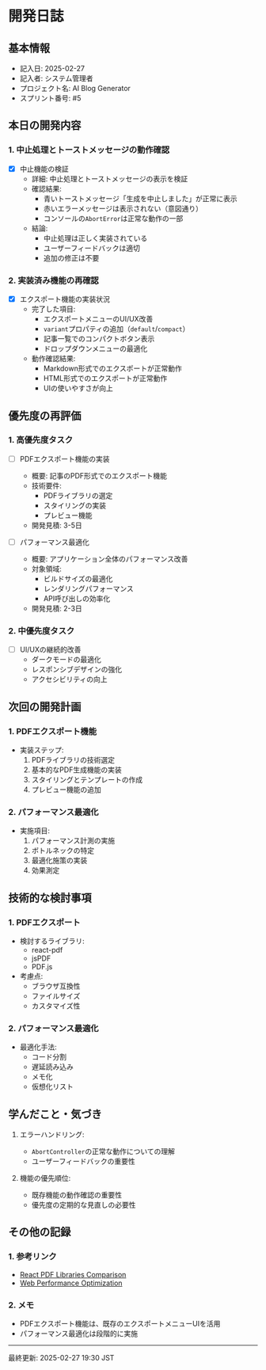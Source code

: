 # 開発日誌

## 基本情報
- 記入日: 2025-02-27
- 記入者: システム管理者
- プロジェクト名: AI Blog Generator
- スプリント番号: #5

## 本日の開発内容

### 1. 中止処理とトーストメッセージの動作確認
- [x] 中止機能の検証
  - 詳細: 中止処理とトーストメッセージの表示を検証
  - 確認結果:
    - 青いトーストメッセージ「生成を中止しました」が正常に表示
    - 赤いエラーメッセージは表示されない（意図通り）
    - コンソールの`AbortError`は正常な動作の一部
  - 結論: 
    - 中止処理は正しく実装されている
    - ユーザーフィードバックは適切
    - 追加の修正は不要

### 2. 実装済み機能の再確認
- [x] エクスポート機能の実装状況
  - 完了した項目:
    - エクスポートメニューのUI/UX改善
    - `variant`プロパティの追加（`default`/`compact`）
    - 記事一覧でのコンパクトボタン表示
    - ドロップダウンメニューの最適化
  - 動作確認結果:
    - Markdown形式でのエクスポートが正常動作
    - HTML形式でのエクスポートが正常動作
    - UIの使いやすさが向上

## 優先度の再評価

### 1. 高優先度タスク
- [ ] PDFエクスポート機能の実装
  - 概要: 記事のPDF形式でのエクスポート機能
  - 技術要件:
    - PDFライブラリの選定
    - スタイリングの実装
    - プレビュー機能
  - 開発見積: 3-5日

- [ ] パフォーマンス最適化
  - 概要: アプリケーション全体のパフォーマンス改善
  - 対象領域:
    - ビルドサイズの最適化
    - レンダリングパフォーマンス
    - API呼び出しの効率化
  - 開発見積: 2-3日

### 2. 中優先度タスク
- [ ] UI/UXの継続的改善
  - ダークモードの最適化
  - レスポンシブデザインの強化
  - アクセシビリティの向上

## 次回の開発計画

### 1. PDFエクスポート機能
- 実装ステップ:
  1. PDFライブラリの技術選定
  2. 基本的なPDF生成機能の実装
  3. スタイリングとテンプレートの作成
  4. プレビュー機能の追加

### 2. パフォーマンス最適化
- 実施項目:
  1. パフォーマンス計測の実施
  2. ボトルネックの特定
  3. 最適化施策の実装
  4. 効果測定

## 技術的な検討事項

### 1. PDFエクスポート
- 検討するライブラリ:
  - react-pdf
  - jsPDF
  - PDF.js
- 考慮点:
  - ブラウザ互換性
  - ファイルサイズ
  - カスタマイズ性

### 2. パフォーマンス最適化
- 最適化手法:
  - コード分割
  - 遅延読み込み
  - メモ化
  - 仮想化リスト

## 学んだこと・気づき
1. エラーハンドリング:
   - `AbortController`の正常な動作についての理解
   - ユーザーフィードバックの重要性
   
2. 機能の優先順位:
   - 既存機能の動作確認の重要性
   - 優先度の定期的な見直しの必要性

## その他の記録
### 1. 参考リンク
- [React PDF Libraries Comparison](https://react-pdf.org/)
- [Web Performance Optimization](https://web.dev/performance-optimizing-content-efficiency/)

### 2. メモ
- PDFエクスポート機能は、既存のエクスポートメニューUIを活用
- パフォーマンス最適化は段階的に実施

---
最終更新: 2025-02-27 19:30 JST 